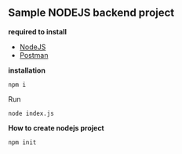 ## Sample NODEJS backend project

**required to install**

- [NodeJS](https://nodejs.org/en/download/)
- [Postman](https://www.postman.com/downloads/)

**installation**

```
npm i
```

Run

```
node index.js
```

**How to create nodejs project**

```
npm init
```
